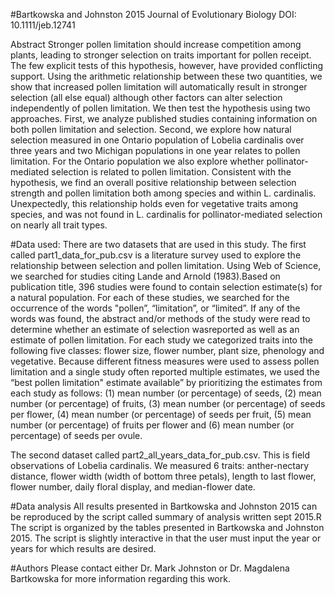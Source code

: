 #Bartkowska and Johnston 2015 Journal of Evolutionary Biology DOI: 10.1111/jeb.12741


Abstract
Stronger pollen limitation should increase competition among plants, leading to stronger selection on traits important for pollen receipt. The few explicit tests of this hypothesis, however, have provided conflicting support. Using the arithmetic relationship between these two quantities, we show that increased pollen limitation will automatically result in stronger selection (all else equal) although other factors can alter selection independently of pollen limitation. We then test the hypothesis using two approaches. First, we analyze published studies containing information on both pollen limitation and selection. Second, we explore how natural selection measured in one Ontario population of Lobelia cardinalis over three years and two Michigan populations in one year relates to pollen limitation. For the Ontario population we also explore whether pollinator-mediated selection is related to pollen limitation. Consistent with the hypothesis, we find an overall positive relationship between selection strength and pollen limitation both among species and within L. cardinalis. Unexpectedly, this relationship holds even for vegetative traits among species, and was not found in L. cardinalis for pollinator-mediated selection on nearly all trait types.

#Data used:
There are two datasets that are used in this study.
The first called part1_data_for_pub.csv is a literature survey used to explore the relationship between selection and pollen limitation. Using Web of Science, we searched for studies citing Lande and Arnold (1983).Based on publication title, 396 studies were found to contain selection estimate(s) for a natural population. For each of these studies, we searched for the occurrence of the words "pollen”, “limitation”, or “limited”. If any of the words was found, the abstract and/or methods of the study were read to determine whether an estimate of selection wasreported as well as an estimate of pollen limitation. For each study we categorized traits into the following five classes: flower size, flower number, plant size, phenology and vegetative. Because different fitness measures were used to assess pollen limitation and a single study often reported multiple estimates, we used the “best pollen limitation" estimate available” by prioritizing the estimates from each study as follows: (1) mean number (or percentage) of seeds, (2) mean number (or percentage) of fruits, (3) mean number (or percentage) of seeds per flower, (4) mean number (or percentage) of seeds per fruit, (5) mean number (or percentage) of fruits per flower and (6) mean number (or percentage) of seeds per ovule.

The second dataset called part2_all_years_data_for_pub.csv.
This is field observations of Lobelia cardinalis. We measured 6 traits: anther-nectary distance, flower width (width of bottom three petals), length to last flower, flower number, daily floral display, and median-flower date.

#Data analysis
All results presented in Bartkowska and Johnston 2015 can be reproduced by the script called summary of analysis written sept 2015.R
The script is organized by the tables presented in Bartkowska and Johnston 2015.
The script is slightly interactive in that the user must input the year or years for which results are desired. 

#Authors
Please contact either Dr. Mark Johnston or Dr. Magdalena Bartkowska for more information regarding this work.


 
   
